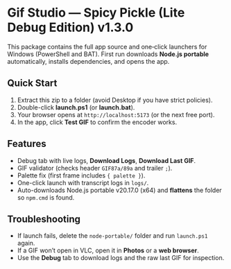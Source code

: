 # Gif Studio — Spicy Pickle (Lite Debug Edition) v1.3.0

This package contains the full app source and one‑click launchers for Windows (PowerShell and BAT).
First run downloads **Node.js portable** automatically, installs dependencies, and opens the app.

## Quick Start
1) Extract this zip to a folder (avoid Desktop if you have strict policies).
2) Double-click **launch.ps1** (or **launch.bat**).
3) Your browser opens at `http://localhost:5173` (or the next free port).
4) In the app, click **Test GIF** to confirm the encoder works.

## Features
- Debug tab with live logs, **Download Logs**, **Download Last GIF**.
- GIF validator (checks header `GIF87a/89a` and trailer `;`).
- Palette fix (first frame includes `{ palette }`).
- One-click launch with transcript logs in `logs/`.
- Auto-downloads Node.js portable v20.17.0 (x64) and **flattens** the folder so `npm.cmd` is found.

## Troubleshooting
- If launch fails, delete the `node-portable/` folder and run `launch.ps1` again.
- If a GIF won’t open in VLC, open it in **Photos** or a **web browser**.
- Use the **Debug** tab to download logs and the raw last GIF for inspection.
